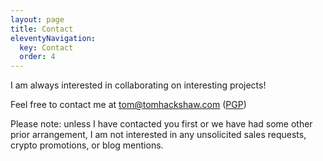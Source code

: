 ```yaml
---
layout: page
title: Contact
eleventyNavigation:
  key: Contact
  order: 4
---
```


I am always interested in collaborating on interesting projects!

Feel free to contact me at <a href="mailto:tom@tomhackshaw.com">tom@tomhackshaw.com</a> ([PGP](https://tom.so/media/tom-public.asc "My PGP public key"))

Please note: unless I have contacted you first or we have had some other prior arrangement, I am not interested in any unsolicited sales requests, crypto promotions, or blog mentions.
